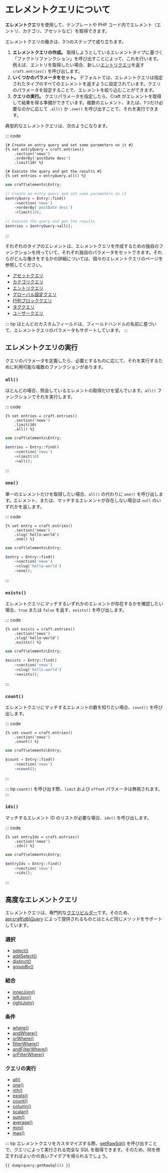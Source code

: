 # エレメントクエリについて

**エレメントクエリ**を使用して、テンプレートや PHP コード内でエレメント（エントリ、カテゴリ、アセットなど）を取得できます。

エレメントクエリの働きは、3つのステップで成り立ちます。

1. **エレメントクエリの作成。** 取得しようとしているエレメントタイプに基づく「ファクトリファンクション」を呼び出すことによって、これを行います。例えば、エントリを取得したい場合、新しい[エントリクエリ](entry-queries.md)を返す `craft.entries()` を呼び出します。
2. **いくつかのパラメータをセット。** デフォルトでは、エレメントクエリは指定されたタイプのすべてのエレメントを返すように設定されています。クエリのパラメータを設定することで、エレメントを絞り込むことができます。
3. **クエリの実行。** クエリパラメータを指定したら、Craft がエレメントを取得して結果を得る準備ができています。複数のエレメント、または、1つだけ必要なのかに応じて `.all()` か `.one()` を呼び出すことで、それを実行できます。

典型的なエレメントクエリは、次のようになります。

::: code

```twig
{# Create an entry query and set some parameters on it #}
{% set entryQuery = craft.entries()
    .section('news')
    .orderBy('postDate desc')
    .limit(10) %}

{# Execute the query and get the results #}
{% set entries = entryQuery.all() %}
```

```php
use craft\elements\Entry;

// Create an entry query and set some parameters on it
$entryQuery = Entry::find()
    ->section('news')
    ->orderBy('postDate desc')
    ->limit(10);

// Execute the query and get the results
$entries = $entryQuery->all();
```

:::

それぞれのタイプのエレメントは、エレメントクエリを作成するための独自のファンクションを持っていて、それぞれ独自のパラメータをセットできます。それらがどんな働きをするかの詳細については、個々のエレメントクエリのページを参照してください。

- [アセットクエリ](asset-queries.md)
- [カテゴリクエリ](category-queries.md)
- [エントリクエリ](entry-queries.md)
- [グローバル設定クエリ](global-set-queries.md)
- [行列ブロッククエリ](matrix-block-queries.md)
- [タグクエリ](tag-queries.md)
- [ユーザークエリ](user-queries.md)

::: tip ほとんどのカスタムフィールドは、フィールドハンドルの名前に基づいて、エレメントクエリのパラメータもサポートしています。 :::

## エレメントクエリの実行

クエリのパラメータを定義したら、必要とするものに応じて、それを実行するために利用可能な複数のファンクションがあります。

### `all()`

ほとんどの場合、照会しているエレメントの取得だけを望んでいます。`all()` ファンクションでそれを実行します。

::: code

```twig
{% set entries = craft.entries()
    .section('news')
    .limit(10)
    .all() %}
```

```php
use craft\elements\Entry;

$entries = Entry::find()
    ->section('news')
    ->limit(10)
    ->all();
```

:::

### `one()`

単一のエレメントだけを取得したい場合、`all()` の代わりに `one()` を呼び出します。エレメント、または、マッチするエレメントが存在しない場合は `null` のいずれかを返します。

::: code

```twig
{% set entry = craft.entries()
    .section('news')
    .slug('hello-world')
    .one() %}
```

```php
use craft\elements\Entry;

$entry = Entry::find()
    ->section('news')
    ->slug('hello-world')
    ->one();
```

:::

### `exists()`

エレメントクエリにマッチするいずれかのエレメントが存在するかを確認したい場合、`true` または `false` を返す、`exists()` を呼び出します。

::: code

```twig
{% set exists = craft.entries()
    .section('news')
    .slug('hello-world')
    .exists() %}
```

```php
use craft\elements\Entry;

$exists = Entry::find()
    ->section('news')
    ->slug('hello-world')
    ->exists();
```

:::

### `count()`

エレメントクエリにマッチするエレメントの数を知りたい場合、`count()` を呼び出します。

::: code

```twig
{% set count = craft.entries()
    .section('news')
    .count() %}
```

```php
use craft\elements\Entry;

$count = Entry::find()
    ->section('news')
    ->count();
```

:::

::: tip `count()` を呼び出す際、`limit` および `offset` パラメータは無視されます。 :::

### `ids()`

マッチするエレメント ID のリストが必要な場合、`ids()` を呼び出します。

::: code

```twig
{% set entryIds = craft.entries()
    .section('news')
    .ids() %}
```

```php
use craft\elements\Entry;

$entryIds = Entry::find()
    ->section('news')
    ->ids();
```

:::

## 高度なエレメントクエリ

エレメントクエリは、専門的な[クエリビルダー](https://www.yiiframework.com/doc/guide/2.0/en/db-query-builder)です。そのため、<api:craft\db\Query> によって提供されるものとほとんど同じメソッドをサポートしています。

### 選択

- [select()](api:yii\db\Query::select())
- [addSelect()](api:yii\db\Query::addSelect())
- [distinct()](api:yii\db\Query::distinct())
- [groupBy()](api:yii\db\Query::groupBy())

### 結合

- [innerJoin()](api:yii\db\Query::innerJoin())
- [leftJoin()](api:yii\db\Query::leftJoin())
- [rightJoin()](api:yii\db\Query::rightJoin())

### 条件

- [where()](api:yii\db\QueryTrait::where())
- [andWhere()](api:yii\db\QueryTrait::andWhere())
- [orWhere()](api:yii\db\QueryTrait::orWhere())
- [filterWhere()](api:yii\db\QueryTrait::filterWhere())
- [andFilterWhere()](api:yii\db\QueryTrait::andFilterWhere())
- [orFilterWhere()](api:yii\db\QueryTrait::orFilterWhere())

### クエリの実行

- [all()](api:yii\db\Query::all())
- [one()](api:yii\db\Query::one())
- [nth()](api:craft\db\Query::nth())
- [exists()](api:yii\db\Query::exists())
- [count()](api:yii\db\Query::count())
- [column()](api:yii\db\Query::column())
- [scalar()](api:yii\db\Query::scalar())
- [sum()](api:yii\db\Query::sum())
- [average()](api:yii\db\Query::average())
- [min()](api:yii\db\Query::min())
- [max()](api:yii\db\Query::max())

::: tip エレメントクエリをカスタマイズする際、[getRawSql()](api:craft\db\Query::getRawSql()) を呼び出すことで、クエリによって実行される完全な SQL を取得できます。そのため、何を修正すればよいかの良いアイデアを得られるでしょう。

```twig
{{ dump(query.getRawSql()) }}
```